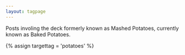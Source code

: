 ```yaml
---
layout: tagpage
---
```

Posts involing the deck formerly known as Mashed Potatoes, currently known as Baked Potatoes.

{% assign targettag = 'potatoes' %}